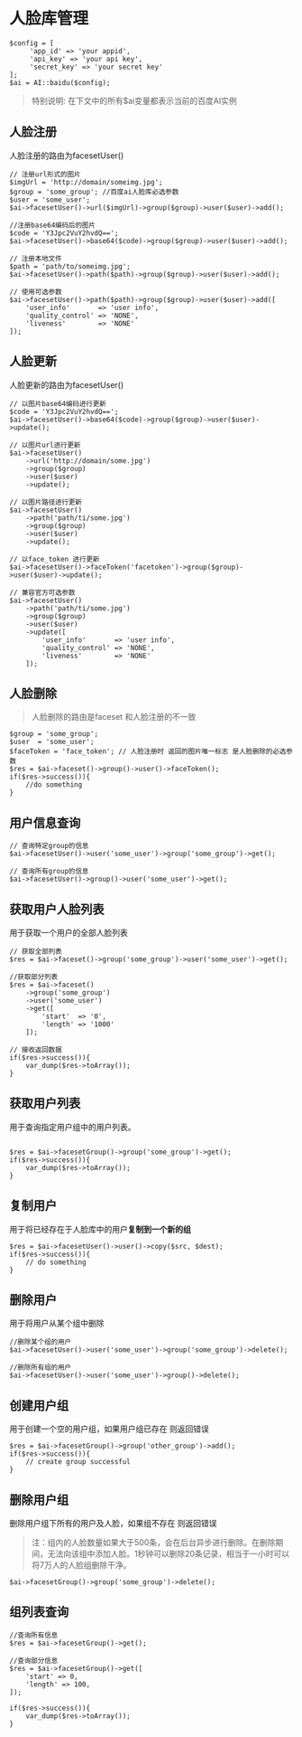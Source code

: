# 人脸库管理

~~~
$config = [
     'app_id' => 'your appid',
     'api_key' => 'your api key',
     'secret_key' => 'your secret key'
];
$ai = AI::baidu($config);
~~~

> 特别说明: 在下文中的所有$ai变量都表示当前的百度AI实例

## 人脸注册

人脸注册的路由为facesetUser()

~~~
// 注册url形式的图片
$imgUrl = 'http://domain/someimg.jpg';
$group = 'some_group'; //百度ai人脸库必选参数
$user = 'some_user';
$ai->facesetUser()->url($imgUrl)->group($group)->user($user)->add();

//注册base64编码后的图片
$code = 'Y3Jpc2VuY2hvdQ==';
$ai->facesetUser()->base64($code)->group($group)->user($user)->add();

// 注册本地文件
$path = 'path/to/someimg.jpg';
$ai->facesetUser()->path($path)->group($group)->user($user)->add();

// 使用可选参数
$ai->facesetUser()->path($path)->group($group)->user($user)->add([
    'user_info'       => 'user info',
    'quality_control' => 'NONE',
    'liveness'        => 'NONE'
]);
~~~

## 人脸更新

人脸更新的路由为facesetUser()

~~~
// 以图片base64编码进行更新
$code = 'Y3Jpc2VuY2hvdQ==';
$ai->facesetUser()->base64($code)->group($group)->user($user)->update();

// 以图片url进行更新
$ai->facesetUser()
	->url('http://domain/some.jpg')
	->group($group)
	->user($user)
	->update();
	
// 以图片路径进行更新
$ai->facesetUser()
	->path('path/ti/some.jpg')
	->group($group)
	->user($user)
	->update();
	
// 以face_token 进行更新
$ai->facesetUser()->faceToken('facetoken')->group($group)->user($user)->update();

// 兼容官方可选参数
$ai->facesetUser()
	->path('path/ti/some.jpg')
	->group($group)
	->user($user)
	->update([
        'user_info'       => 'user info',
        'quality_control' => 'NONE',
        'liveness'        => 'NONE'
	]);
~~~

## 人脸删除

> 人脸删除的路由是faceset  和人脸注册的不一致

~~~
$group = 'some_group';
$user  = 'some_user';
$faceToken = 'face_token'; // 人脸注册时 返回的图片唯一标志 是人脸删除的必选参数
$res = $ai->faceset()->group()->user()->faceToken();
if($res->success()){
    //do something
}
~~~

## 用户信息查询

~~~
// 查询特定group的信息
$ai->facesetUser()->user('some_user')->group('some_group')->get();

// 查询所有group的信息
$ai->facesetUser()->group()->user('some_user')->get();
~~~



## 获取用户人脸列表

用于获取一个用户的全部人脸列表

~~~
// 获取全部列表
$res = $ai->faceset()->group('some_group')->user('some_user')->get();

//获取部分列表
$res = $ai->faceset()
	->group('some_group')
	->user('some_user')
	->get([
        'start'  => '0',
        'length' => '1000'
	]);
	
// 接收返回数据
if($res->success()){
    var_dump($res->toArray());
}
~~~



## 获取用户列表

用于查询指定用户组中的用户列表。

~~~

$res = $ai->facesetGroup()->group('some_group')->get();
if($res->success()){
    var_dump($res->toArray());
}
~~~

## 复制用户

用于将已经存在于人脸库中的用户**复制到一个新的组**

~~~
$res = $ai->facesetUser()->user()->copy($src, $dest);
if($res->success()){
    // do something
}
~~~

## 删除用户

用于将用户从某个组中删除

~~~
//删除某个组的用户
$ai->facesetUser()->user('some_user')->group('some_group')->delete();

//删除所有组的用户
$ai->facesetUser()->user('some_user')->group()->delete();
~~~

## 创建用户组

用于创建一个空的用户组，如果用户组已存在 则返回错误

~~~
$res = $ai->facesetGroup()->group('other_group')->add();
if($res->success()){
    // create group successful
}
~~~

## 删除用户组

删除用户组下所有的用户及人脸，如果组不存在 则返回错误

> 注：组内的人脸数量如果大于500条，会在后台异步进行删除。在删除期间，无法向该组中添加人脸。1秒钟可以删除20条记录，相当于一小时可以将7万人的人脸组删除干净。

~~~
$ai->facesetGroup()->group('some_group')->delete();
~~~

## 组列表查询

~~~
//查询所有信息
$res = $ai->facesetGroup()->get();

//查询部分信息
$res = $ai->facesetGroup()->get([
    'start' => 0,
    'length' => 100,
]);

if($res->success()){
    var_dump($res->toArray());
}
~~~

